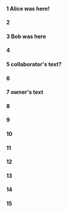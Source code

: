 #### 1 Alice was here!
#### 2
#### 3 Bob was here
#### 4
#### 5 collaborator's text?
#### 6
#### 7 owner's text
#### 8
#### 9 
#### 10
#### 11
#### 12
#### 13
#### 14
#### 15